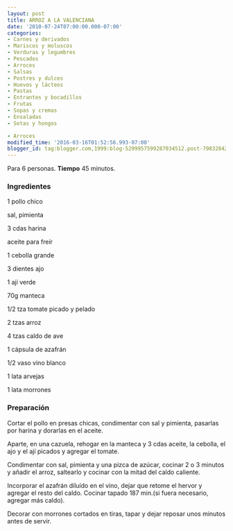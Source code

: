 ```yaml
---
layout: post
title: ARROZ A LA VALENCIANA
date: '2010-07-24T07:00:00.000-07:00'
categories:
- Carnes y derivados
- Mariscos y moluscos
- Verduras y legumbres
- Pescados
- Arroces
- Salsas
- Postres y dulces
- Huevos y lácteos
- Pastas
- Entrantes y bocadillos
- Frutas
- Sopas y cremas
- Ensaladas
- Setas y hongos

- Arroces
modified_time: '2016-03-16T01:52:56.993-07:00'
blogger_id: tag:blogger.com,1999:blog-5299957599287034512.post-7983284294371917836
---
```


Para 6 personas.
<b>Tiempo</b> 45 minutos.

<h3>Ingredientes</h3>

1 pollo chico

sal, pimienta

3 cdas harina

aceite para freír

1 cebolla grande

3 dientes ajo

1 ají verde

70g manteca

1/2 tza tomate picado y pelado

2 tzas arroz

4 tzas caldo de ave

1 cápsula de azafrán

1/2 vaso vino blanco

1 lata arvejas

1 lata morrones

<h3>Preparación</h3>

Cortar el pollo en presas chicas, condimentar con sal y pimienta, pasarlas por harina y dorarlas en el aceite.

Aparte, en una cazuela, rehogar en la manteca y 3 cdas aceite, la cebolla, el ajo y el ají picados y agregar el tomate.

Condimentar con sal, pimienta y una pizca de azúcar, cocinar 2 o 3 minutos y añadir el arroz, saltearlo y cocinar con la mitad del caldo caliente.

Incorporar el azafrán diluído en el vino, dejar que retome el hervor y agregar el resto del caldo. Cocinar tapado 187 min.(si fuera necesario, agregar más caldo).

Decorar con morrones cortados en tiras, tapar y dejar reposar unos minutos antes de servir.

